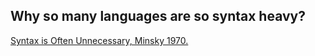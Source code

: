 ## Why so many languages are so syntax heavy?

[Syntax is Often Unnecessary, Minsky 1970.](https://web.media.mit.edu/~minsky/papers/TuringLecture/TuringLecture.html)
